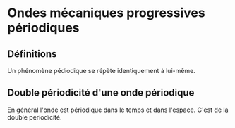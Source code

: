 # Ondes mécaniques progressives périodiques

## Définitions

Un phénomène pédiodique se répète identiquement à lui-même.

## Double périodicité d'une onde périodique

En général l'onde est périodique dans le temps et dans l'espace. C'est de la double périodicité.